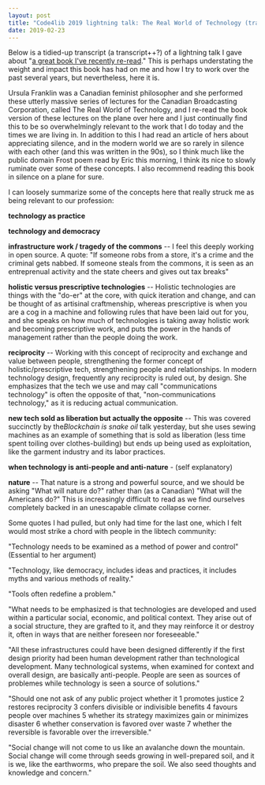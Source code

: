 ```yaml
---
layout: post
title: "Code4lib 2019 lightning talk: The Real World of Technology (transcript)"
date: 2019-02-23
---
```


Below is a tidied-up transcript (a transcript++?) of a lightning talk I gave about "[a great book I've recently re-read](https://www.worldcat.org/title/real-world-of-technology/oclc/1027604262)." This is perhaps understating the weight and impact this book has had on me and how I try to work over the past several years, but nevertheless, here it is.

Ursula Franklin was a Canadian feminist philosopher and she performed these utterly massive series of lectures for the Canadian Broadcasting Corporation, called The Real World of Technology, and I re-read the book version of these lectures on the plane over here and I just continually find this to be so overwhelmingly relevant to the work that I do today and the times we are living in. In addition to this I had read an article of hers about appreciating silence, and in the modern world we are so rarely in silence with each other (and this was written in the 90s), so I think much like the public domain Frost poem read by Eric this morning, I think its nice to slowly ruminate over some of these concepts. I also recommend reading this book in silence on a plane for sure.

I can loosely summarize some of the concepts here that really struck me as being relevant to our profession:

**technology as practice**

**technology and democracy**

**infrastructure work / tragedy of the commons** -- I feel this deeply working in open source. A quote: "If someone robs from a store, it's a crime and the criminal gets nabbed. If someone steals from the commons, it is seen as an entreprenual activity and the state cheers and gives out tax breaks"

**holistic versus prescriptive technologies** -- Holistic technologies are things with the "do-er" at the core, with quick iteration and change, and can be thought of as artisinal craftmenship, whereas prescriptive is when you are a cog in a machine and following rules that have been laid out for you, and she speaks on how much of technologies is taking away holistic work and becoming prescriptive work, and puts the power in the hands of management rather than the people doing the work.

**reciprocity** -- Working with this concept of reciprocity and exchange and value between people, strengthening the former concept of holistic/prescriptive tech, strengthening people and relationships. In modern technology design, frequently any reciprocity is ruled out, by design. She emphasizes that the tech we use and may call "communications technology" is often the opposite of that, "non-communications technology," as it is reducing actual communication.

**new tech sold as liberation but actually the opposite** -- This was covered succinctly by the*Blockchain is snake oil* talk yesterday, but she uses sewing machines as an example of something that is sold as liberation (less time spent toiling over clothes-building) but ends up being used as exploitation, like the garment industry and its labor practices. 

**when technology is anti-people and anti-nature** - (self explanatory)

**nature** -- That nature is a strong and powerful source, and we should be asking "What will nature do?" rather than (as a Canadian) "What will the Americans do?" This is increasingly difficult to read as we find ourselves completely backed in an unescapable climate collapse corner.

Some quotes I had pulled, but only had time for the last one, which I felt would most strike a chord with people in the libtech community:

"Technology needs to be examined as a method of power and control" (Essential to her argument)

"Technology, like democracy, includes ideas and practices, it includes myths and various methods of reality."

"Tools often redefine a problem."

"What needs to be emphasized is that technologies are developed and used within a particular social, economic, and political context. They arise out of a social structure, they are grafted to it, and they may reinforce it or destroy it, often in ways that are neither foreseen nor foreseeable."

"All these infrastructures could have been designed differently if the first design priority had been human development rather than technological development. Many technological systems, when examined for context and overall design, are basically anti-people. People are seen as sources of problemes while technology is seen a source of solutions."

"Should one not ask of any public project whether it 1 promotes justice 2 restores reciprocity 3 confers divisible or indivisible benefits 4 favours people over machines 5 whether its strategy maximizes gain or minimizes disaster 6 whether conservation is favored over waste 7 whether the reversible is favorable over the irreversible."

"Social change will not come to us like an avalanche down the mountain. Social change will come through seeds growing in well-prepared soil, and it is we, like the earthworms, who prepare the soil. We also seed thoughts and knowledge and concern."

